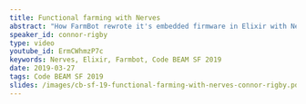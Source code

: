 ```yaml
---
title: Functional farming with Nerves
abstract: "How FarmBot rewrote it's embedded firmware in Elixir with Nerves in under a year. Connor will show how a weekend prototype was faster to develop, more stable and easier to deploy than the existing firmware. He will also show the integration of NervesHub to maintain the fleet of deployed devices."
speaker_id: connor-rigby
type: video
youtube_id: ErmCWhmzP7c
keywords: Nerves, Elixir, Farmbot, Code BEAM SF 2019
date: 2019-03-27
tags: Code BEAM SF 2019
slides: /images/cb-sf-19-functional-farming-with-nerves-connor-rigby.pdf
---
```


